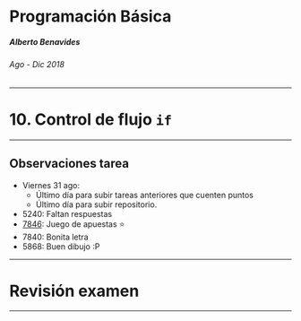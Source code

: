 Programación Básica
===

##### Alberto Benavides

###### Ago - Dic 2018

<!-- footer: Universidad Autónoma de Nuevo León | Facultad de Ciencias Físico Matemáticas | Multimedia y Animación Digital -->

---

# 10. Control de flujo `if`

---

## Observaciones tarea

* Viernes 31 ago:
  * Último día para subir tareas anteriores que cuenten puntos
  * Último día para subir repositorio.
* 5240: Faltan respuestas
* [7846](https://github.com/DonatoCalvillo/prograbasica/blob/master/Tarea%205/Tarea%205.md): Juego de apuestas :star:
* 7840: Bonita letra
* 5868: Buen dibujo :P

---

# Revisión examen

---


